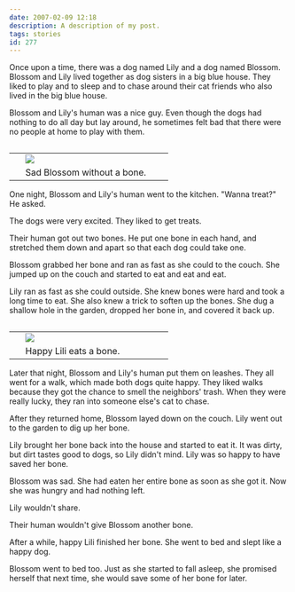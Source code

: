 ```yaml
---
date: 2007-02-09 12:18
description: A description of my post.
tags: stories
id: 277
---
```

Once upon a time, there was a dog named Lily and a dog named Blossom.  Blossom and Lily lived together as dog sisters in a big blue house.  They liked to play and to sleep and to chase around their cat friends who also lived in the big blue house.

Blossom and Lily's human was a nice guy.  Even though the dogs had nothing to do all day but lay around, he sometimes felt bad that there were no people at home to play with them.
<!--more-->
<table cellpadding="2" align="right"><tr><td width="5" rowspan="2"><spacer type="block" width="5" height="1"></td><td width="250" ><img src="/img/blossom_sad_washed.jpg"></td></tr><tr><td class="caption" width="250">Sad Blossom without a bone.</td></tr></table>

One night, Blossom and Lily's human went to the kitchen.  "Wanna treat?"  He asked.

The dogs were very excited.  They liked to get treats.

Their human got out two bones.  He put one bone in each hand, and stretched them down and apart so that each dog could take one.

Blossom grabbed her bone and ran as fast as she could to the couch.  She jumped up on the couch and started to eat and eat and eat.

Lily ran as fast as she could outside.  She knew bones were hard and took a long time to eat.  She also knew a trick to soften up the bones.  She dug a shallow hole in the garden, dropped her bone in, and covered it back up.

<table cellpadding="2" align="right"><tr><td width="5" rowspan="2"><spacer type="block" width="5" height="1"></td><td width="250" ><img src="/img/lili_happy_washed.jpg"></td></tr><tr><td class="caption" width="250">Happy Lili eats a bone.</td></tr></table>

Later that night, Blossom and Lily's human put them on leashes.  They all went for a walk, which made both dogs quite happy.  They liked walks because they got the chance to smell the neighbors' trash.  When they were really lucky, they ran into someone else's cat to chase.

After they returned home, Blossom layed down on the couch.  Lily went out to the garden to dig up her bone.

Lily brought her bone back into the house and started to eat it.  It was dirty, but dirt tastes good to dogs, so Lily didn't mind.  Lily was so happy to have saved her bone.

Blossom was sad.  She had eaten her entire bone as soon as she got it.  Now she was hungry and had nothing left.

Lily wouldn't share.

Their human wouldn't give Blossom another bone.

After a while, happy Lili finished her bone.  She went to bed and slept like a happy dog.

Blossom went to bed too.  Just as she started to fall asleep, she promised herself that next time, she would save some of her bone for later.

